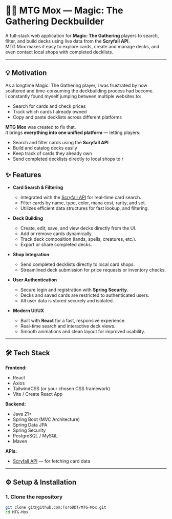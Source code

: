 # 🧙‍♂️ MTG Mox — Magic: The Gathering Deckbuilder

A full-stack web application for **Magic: The Gathering** players to search, filter, and build decks using live data from the **Scryfall API**.  
MTG Mox makes it easy to explore cards, create and manage decks, and even contact local shops with completed decklists.

---
## 💡 Motivation

As a longtime Magic: The Gathering player, I was frustrated by how scattered and time-consuming the deckbuilding process had become.  
I constantly found myself jumping between multiple websites to:
- Search for cards and check prices  
- Track which cards I already owned  
- Copy and paste decklists across different platforms  

**MTG Mox** was created to fix that.  
It brings **everything into one unified platform** — letting players:
- Search and filter cards using the **Scryfall API**
- Build and catalog decks easily  
- Keep track of cards they already own  
- Send completed decklists directly to local shops to r

## ✨ Features

- **Card Search & Filtering**
  - Integrated with the [Scryfall API](https://scryfall.com/docs/api) for real-time card search.
  - Filter cards by name, type, color, mana cost, rarity, and set.
  - Utilizes efficient data structures for fast lookup, and filtering.

- **Deck Building**
  - Create, edit, save, and view decks directly from the UI.
  - Add or remove cards dynamically.
  - Track deck composition (lands, spells, creatures, etc.).
  - Export or share completed decks.

- **Shop Integration**
  - Send completed decklists directly to local card shops.
  - Streamlined deck submission for price requests or inventory checks.

- **User Authentication**
  - Secure login and registration with **Spring Security**.
  - Decks and saved cards are restricted to authenticated users.
  - All user data is stored securely and isolated.

- **Modern UI/UX**
  - Built with **React** for a fast, responsive experience.
  - Real-time search and interactive deck views.
  - Smooth animations and clean layout for improved usability.

---

## 🛠️ Tech Stack

**Frontend:**
- React
- Axios
- TailwindCSS (or your chosen CSS framework)
- Vite / Create React App

**Backend:**
- Java 21+
- Spring Boot (MVC Architecture)
- Spring Data JPA
- Spring Security
- PostgreSQL / MySQL
- Maven

**APIs:**
- [Scryfall API](https://scryfall.com/docs/api) — for fetching card data

---

## ⚙️ Setup & Installation

### 1. Clone the repository
```bash
git clone git@github.com:ToroDDT/MTG-Mox.git
cd MTG-Mox
